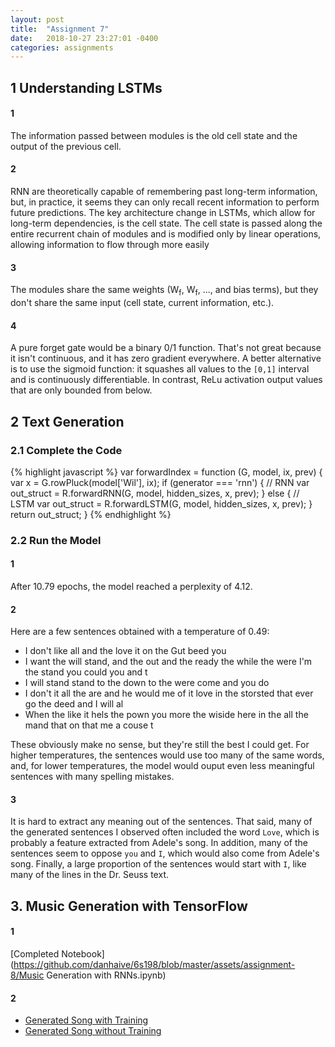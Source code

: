 ```yaml
---
layout: post
title:  "Assignment 7"
date:   2018-10-27 23:27:01 -0400
categories: assignments
---
```


## 1 Understanding LSTMs
#### 1
The information passed between modules is the old cell state and the output of the previous cell.
#### 2
RNN are theoretically capable of remembering past long-term information, but, in practice, it seems they can only recall 
recent information to perform future predictions. The key architecture change in LSTMs, which allow for long-term
dependencies, is the cell state. The cell state is passed along the entire recurrent chain of modules and is modified only by 
linear operations, allowing information to flow through more easily
#### 3
The modules share the same weights (W<sub>f</sub>, W<sub>f</sub>, ..., and bias terms), but they don't share the same input (cell state, 
current information, etc.).
#### 4
A pure forget gate would be a binary 0/1 function. That's not great because it isn't continuous, and it has zero gradient 
everywhere. A better alternative is to use the sigmoid function: it squashes all values to the `[0,1]` interval and is 
continuously differentiable. In contrast, ReLu activation output values that are only bounded from below.

## 2 Text Generation
### 2.1 Complete the Code
{% highlight javascript %}
        var forwardIndex = function (G, model, ix, prev) {
            var x = G.rowPluck(model['Wil'], ix);
            if (generator === 'rnn') {
                // RNN
                var out_struct = R.forwardRNN(G, model, hidden_sizes, x, prev);
            } else {
                // LSTM
                var out_struct = R.forwardLSTM(G, model, hidden_sizes, x, prev);
            }
            return out_struct;
        }
{% endhighlight %}
### 2.2 Run the Model
#### 1 
After 10.79 epochs, the model reached a perplexity of 4.12.

#### 2 
Here are a few sentences obtained with a temperature of 0.49:
* I don't like all and the love it on the Gut beed you
* I want the will stand, and the out and the ready the while the were I'm the stand you could you and t
* I will stand stand to the down to the were come and you do
* I don't it all the are and he would me of it love in the storsted that ever go the deed and I will al
* When the like it hels the pown you more the wiside here in the all the mand that on that me a couse t  

These obviously make no sense, but they're still the best I could get. For higher temperatures, the sentences would use too many of 
the same words, and, for lower temperatures, the model would ouput even less meaningful sentences with many spelling mistakes.

#### 3   
It is hard to extract any meaning out of the sentences. That said, many of the generated sentences I observed often included the word 
`Love`, which is probably a feature extracted from Adele's song. In addition, many of the sentences 
seem to oppose `you` and `I`, which would also come from Adele's song. 
Finally, a large proportion of the sentences would start with `I`, like many of the lines in the Dr. Seuss text.

## 3. Music Generation with TensorFlow
#### 1
[Completed Notebook](https://github.com/danhaive/6s198/blob/master/assets/assignment-8/Music Generation with RNNs.ipynb)
#### 2 
* [Generated Song with Training](https://github.com/danhaive/6s198/blob/master/assets/assignment-8/gen_song_learnt.mid)
* [Generated Song without Training](https://github.com/danhaive/6s198/blob/master/assets/assignment-8/gen_song_notlearnt.mid)
